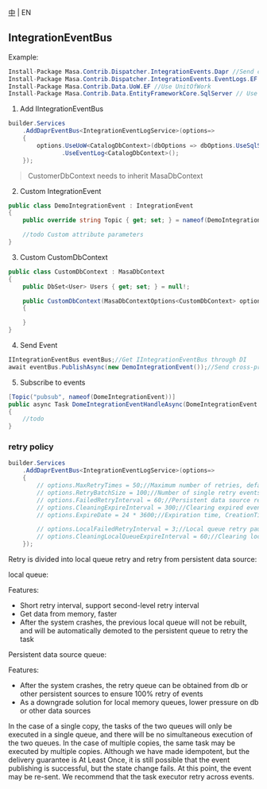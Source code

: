 [中](README.zh-CN.md) | EN

## IntegrationEventBus

Example:

```C#
Install-Package Masa.Contrib.Dispatcher.IntegrationEvents.Dapr //Send cross-process messages
Install-Package Masa.Contrib.Dispatcher.IntegrationEvents.EventLogs.EF //Record cross-process message logs
Install-Package Masa.Contrib.Data.UoW.EF //Use UnitOfWork
Install-Package Masa.Contrib.Data.EntityFrameworkCore.SqlServer // Use SqlServer
```

1. Add IIntegrationEventBus

```C#
builder.Services
    .AddDaprEventBus<IntegrationEventLogService>(options=>
    {
        options.UseUoW<CatalogDbContext>(dbOptions => dbOptions.UseSqlServer("server=localhost;uid=sa;pwd=P@ssw0rd;database=identity"))
               .UseEventLog<CatalogDbContext>();
    });
```

> CustomerDbContext needs to inherit MasaDbContext

2. Custom IntegrationEvent

```C#
public class DemoIntegrationEvent : IntegrationEvent
{
    public override string Topic { get; set; } = nameof(DemoIntegrationEvent);//dapr topic name

    //todo Custom attribute parameters
}
```

3. Custom CustomDbContext

```C#
public class CustomDbContext : MasaDbContext
{
    public DbSet<User> Users { get; set; } = null!;

    public CustomDbContext(MasaDbContextOptions<CustomDbContext> options) : base(options)
    {

    }
}
```

4. Send Event

```C#
IIntegrationEventBus eventBus;//Get IIntegrationEventBus through DI
await eventBus.PublishAsync(new DemoIntegrationEvent());//Send cross-process events
```

5. Subscribe to events

```C#
[Topic("pubsub", nameof(DomeIntegrationEvent))]
public async Task DomeIntegrationEventHandleAsync(DomeIntegrationEvent @event)
{
    //todo
}
```

### retry policy

```C#
builder.Services
    .AddDaprEventBus<IntegrationEventLogService>(options=>
    {
        // options.MaxRetryTimes = 50;//Maximum number of retries, default: 50
        // options.RetryBatchSize = 100;//Number of single retry events, used to get retry events from persistent data source, default 100
        // options.FailedRetryInterval = 60;//Persistent data source retry pause interval, default 60s
        // options.CleaningExpireInterval = 300;//Clearing expired event pause interval, unit: s, default 300s
        // options.ExpireDate = 24 * 3600;//Expiration time, CreationTime + ExpireDate = Expiration time, default 1 day

        // options.LocalFailedRetryInterval = 3;//Local queue retry pause interval, default 3s
        // options.CleaningLocalQueueExpireInterval = 60;//Clearing local queue expired event pause interval, unit: s, default 60s
    });
```

Retry is divided into local queue retry and retry from persistent data source:

local queue:

Features:
- Short retry interval, support second-level retry interval
- Get data from memory, faster
- After the system crashes, the previous local queue will not be rebuilt, and will be automatically demoted to the persistent queue to retry the task

Persistent data source queue:

Features:

- After the system crashes, the retry queue can be obtained from db or other persistent sources to ensure 100% retry of events
- As a downgrade solution for local memory queues, lower pressure on db or other data sources

In the case of a single copy, the tasks of the two queues will only be executed in a single queue, and there will be no simultaneous execution of the two queues.
In the case of multiple copies, the same task may be executed by multiple copies. Although we have made idempotent, but the delivery guarantee is At Least Once, it is still possible that the event publishing is successful, but the state change fails.
At this point, the event may be re-sent. We recommend that the task executor retry across events.